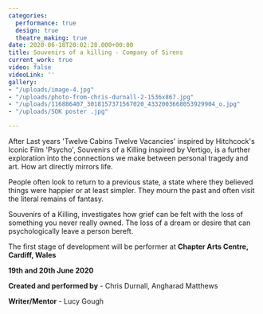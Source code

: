 ```yaml
---
categories:
  performance: true
  design: true
  theatre_making: true
date: 2020-06-18T20:02:28.000+00:00
title: Souvenirs of a killing - Company of Sirens
current_work: true
video: false
videoLink: ''
gallery:
- "/uploads/image-4.jpg"
- "/uploads/photo-from-chris-durnall-2-1536x867.jpg"
- "/uploads/116886407_3018157371567020_4332003668053929904_o.jpg"
- "/uploads/SOK poster .jpg"

---
```

After Last years 'Twelve Cabins Twelve Vacancies' inspired by Hitchcock's Iconic Film 'Psycho', Souvenirs of a Killing inspired by Vertigo, is a further exploration into the connections we make between personal tragedy and art. How art directly mirrors life.

People often look to return to a previous state, a state where they believed things were happier or at least simpler. They mourn the past and often visit the literal remains of fantasy.

Souvenirs of a Killing, investigates how grief can be felt with the loss of something you never really owned. The loss of a dream or desire that can psychologically leave a person bereft. 

The first stage of development will be performer at **Chapter Arts Centre, Cardiff, Wales**

**19th and 20th June 2020**

**Created and performed by** - Chris Durnall, Angharad Matthews

**Writer/Mentor** - Lucy Gough